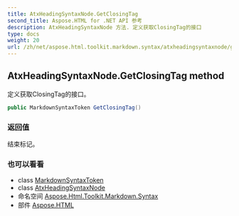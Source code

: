 ```yaml
---
title: AtxHeadingSyntaxNode.GetClosingTag
second_title: Aspose.HTML for .NET API 参考
description: AtxHeadingSyntaxNode 方法. 定义获取ClosingTag的接口
type: docs
weight: 20
url: /zh/net/aspose.html.toolkit.markdown.syntax/atxheadingsyntaxnode/getclosingtag/
---
```

## AtxHeadingSyntaxNode.GetClosingTag method

定义获取ClosingTag的接口。

```csharp
public MarkdownSyntaxToken GetClosingTag()
```

### 返回值

结束标记。

### 也可以看看

* class [MarkdownSyntaxToken](../../markdownsyntaxtoken/)
* class [AtxHeadingSyntaxNode](../)
* 命名空间 [Aspose.Html.Toolkit.Markdown.Syntax](../../atxheadingsyntaxnode/)
* 部件 [Aspose.HTML](../../../)


